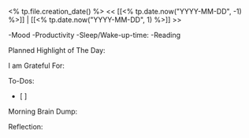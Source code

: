<% tp.file.creation_date() %>
<< [[<% tp.date.now("YYYY-MM-DD", -1) %>]] | [[<% tp.date.now("YYYY-MM-DD", 1) %>]] >>

-Mood
-Productivity
-Sleep/Wake-up-time:
-Reading

Planned Highlight of The Day:

I am Grateful For:

To-Dos:
- [ ]

Morning Brain Dump:

Reflection: